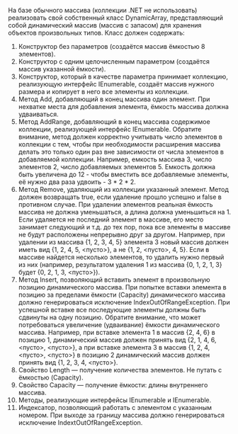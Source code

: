 ﻿На базе обычного массива (коллекции .NET не использовать) реализовать свой собственный класс DynamicArray<T>, представляющий собой динамический массив (массив с запасом) для хранения объектов произвольных типов. Класс должен содержать:
1. Конструктор без параметров (создаётся массив ёмкостью 8 элементов).
2. Конструктор с одним целочисленным параметром (создаётся массив указанной ёмкости).
3. Конструктор, который в качестве параметра принимает коллекцию, реализующую интерфейс IEnumerable<T>, создаёт массив нужного размера и копирует в него все элементы из коллекции.
4. Метод Add, добавляющий в конец массива один элемент. При нехватке места для добавления элемента, ёмкость массива должна удваиваться.
5. Метод AddRange, добавляющий в конец массива содержимое коллекции, реализующей интерфейс IEnumerable<T>. Обратите внимание, метод должен корректно учитывать число элементов в коллекции с тем, чтобы при необходимости расширения массива делать это только один раз вне зависимости от числа элементов в добавляемой коллекции. Например, емкость массива 3, число элементов 2, число добавляемых элементов 5. Емкость должна быть увеличена до 12 - чтобы вместить все добавляемые элементы, её нужно два раза удвоить - 3 * 2 * 2.
6. Метод Remove, удаляющий из коллекции указанный элемент. Метод должен возвращать true, если удаление прошло успешно и false в противном случае. При удалении элементов реальная ёмкость массива не должна уменьшаться, а длина должна уменьшиться на 1. Если удаляется не последний элемент в массиве, его место занимает следующий и т.д. до тех пор, пока все элементы в массиве не будут расположены непрерывно друг за другом. Например, при удалении из массива {1, 2, 3, 4, 5} элемента 3 новый массив должен иметь вид {1, 2, 4, 5, <пусто>}, а не {1, 2, <пусто>, 4, 5}. Если в массиве найдется несколько элементов, то удалить нужно первый из них (например, результатом удаления 1 из массива {0, 1, 2, 1, 3} будет {0, 2, 1, 3, <пусто>}).
7. Метод Insert, позволяющий вставить элемент в произвольную позицию динамического массива. При попытке вставки элемента в позицию за пределами ёмкости (Capacity) динамического массива должно генерироваться исключение IndexOutOfRangeException. При успешной вставке все последующие элементы должны быть сдвинуты на одну позицию. Обратите внимание, что может потребоваться увеличение (удваивание) ёмкости динамического массива. Например, при вставке элемента 1 в массив {2, 4, 6} в позицию 1, динамический массив должен принять вид {2, 1, 4, 6, <пусто>, <пусто>}, а при вставке элемента 3 в массив {1, 2, 4, <пусто>, <пусто>} в позицию 2 динамический массив должен принять вид {1, 2, 3, 4, <пусто>}.
8. Свойство Length — получение количества элементов. Не путать с ёмкостью (Capacity).
9. Свойство Capacity — получение ёмкости: длины внутреннего массива.
10. Методы, реализующие интерфейсы IEnumerable и IEnumerable<T>.
11. Индексатор, позволяющий работать с элементом с указанным номером. При выходе за границу массива должно генерироваться исключение IndextOutOfRangeException.
